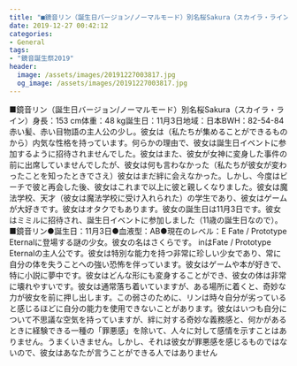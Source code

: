 ```yaml
---
title: "■鏡音リン（誕生日バージョン/ノーマルモード）別名桜Sakura（スカイラ・ライン）身長：153 cm体重：48 kg誕生日：11月3日地域：日本BWH：82-54-84赤い髪、赤い目物語の主人公の少し。"
date: 2019-12-27 00:42:12
categories:
- General
tags:
- "鏡音誕生祭2019"
header:
  image: /assets/images/20191227003817.jpg
  og_image: /assets/images/20191227003817.jpg
---
```


■鏡音リン（誕生日バージョン/ノーマルモード）別名桜Sakura（スカイラ・ライン）身長：153 cm体重：48 kg誕生日：11月3日地域：日本BWH：82-54-84赤い髪、赤い目物語の主人公の少し。彼女は（私たちが集めることができるものから）内気な性格を持っています。何らかの理由で、彼女は誕生日イベントに参加するように招待されませんでした。彼女はまた、彼女が女神に変身した事件の前に出席していませんでしたが、彼女は何も言わなかった（私たちが彼女が変わったことを知ったときでさえ）彼女はまだ絆に会えなかった。しかし、今度はビーチで彼と再会した後、彼女はこれまで以上に彼と親しくなりました。彼女は魔法学校、天才（彼女は魔法学校に受け入れられた）の学生であり、彼女はゲームが大好きです。彼女はオタクでもあります。彼女の誕生日は11月3日です。彼女はミミルに招待され、誕生日イベントに参加しました（11歳の誕生日なので）。 ■鏡音リン●誕生日：11月3日●血液型：AB●現在のレベル：E Fate / Prototype Eternalに登場する謎の少女。彼女の名はさくらです。 inはFate / Prototype Eternalの主人公です。彼女は特別な能力を持つ非常に珍しい少女であり、常に自分の体を失うことへの強い恐怖を伴っています。彼女はゲームや本が好きで、特に小説に夢中です。彼女はどんな形にも変身することができ、彼女の体は非常に壊れやすいです。彼女は通常落ち着いていますが、ある場所に着くと、奇妙な力が彼女を前に押し出します。この弱さのために、リンは時々自分が劣っていると感じるほどに自分の能力を使用できないことがあります。彼女はいつも自分について不思議な空気を持っていますが、絆に対する奇妙な義務感と、何かがあるときに経験できる一種の「罪悪感」を除いて、人々に対して感情を示すことはありません。うまくいきません。しかし、それは彼女が罪悪感を感じるものではないので、彼女はあなたが言うことができる人ではありません
